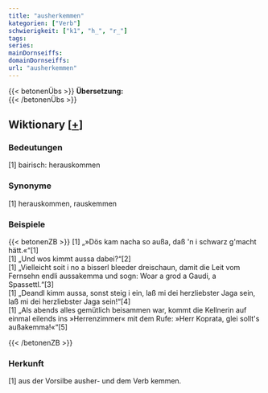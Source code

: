 ```yaml
---
title: "ausherkemmen"
kategorien: ["Verb"]
schwierigkeit: ["k1", "h_", "r_"]
tags:
series:
mainDornseiffs:
domainDornseiffs:
url: "ausherkemmen"
---
```


{{< betonenÜbs >}}
**Übersetzung:**  
{{< /betonenÜbs >}}

## Wiktionary [[+](https://de.wiktionary.org/wiki/ausherkemmen)]

### Bedeutungen
[1] bairisch: herauskommen  

### Synonyme
[1] herauskommen, rauskemmen  

### Beispiele
{{< betonenZB >}}
[1] „»Dös kam nacha so außa, daß 'n i schwarz g'macht hätt.«“[1]  
[1] „Und wos kimmt aussa dabei?“[2]  
[1] „Vielleicht soit i no a bisserl bleeder dreischaun, damit die Leit vom Fernsehn endli aussakemma und sogn: Woar a grod a Gaudi, a Spassettl.“[3]  
[1] „Deandl kimm aussa, sonst steig i ein, laß mi dei herzliebster Jaga sein, laß mi dei herzliebster Jaga sein!“[4]  
[1] „Als abends alles gemütlich beisammen war, kommt die Kellnerin auf einmal eilends ins »Herrenzimmer« mit dem Rufe: »Herr Koprata, glei sollt's außakemma!«“[5]  

{{< /betonenZB >}}
### Herkunft
[1] aus der Vorsilbe ausher- und dem Verb kemmen.  


